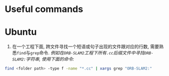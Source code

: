# Useful commands
# Ubuntu
1. 在一个工程下面, 跨文件寻找一个短语或句子出现的文件跟对应的行数, 需要熟悉`find`与`grep`命令. _例如在`ORB-SLAM2`工程下所有`.cc`后缀文件中寻找`ORB-SLAM2:`字符串, 使用下面的命令:_
```bash
find <folder path> -type f -name "*.cc" | xargs grep "ORB-SLAM2:"
```
